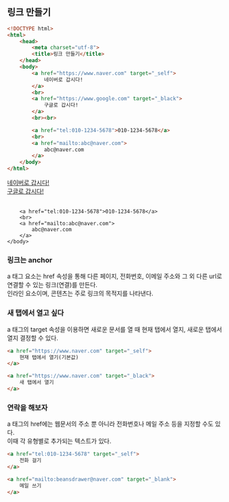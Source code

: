 ## 링크 만들기

```html
<!DOCTYPE html>
<html>
    <head>
        <meta charset="utf-8">
        <title>링크 만들기</title>
    </head>
    <body>
        <a href="https://www.naver.com" target="_self">
            네이버로 갑시다!
        </a>
        <br>
        <a href="https://www.google.com" target="_black">
            구글로 갑시다!
        </a>
        <br><br>

        <a href="tel:010-1234-5678">010-1234-5678</a>
        <br>
        <a href="mailto:abc@naver.com">
            abc@naver.com
        </a>
    </body>
</html>
```

<!DOCTYPE html>
<html>
    <head>
        <meta charset="utf-8">
        <title>링크 만들기</title>
    </head>
    <body>
        <a href="https://www.naver.com" target="_self">
            네이버로 갑시다!
        </a>
        <br>
        <a href="https://www.google.com" target="_black">
            구글로 갑시다!
        </a>
        <br><br>

        <a href="tel:010-1234-5678">010-1234-5678</a>
        <br>
        <a href="mailto:abc@naver.com">
            abc@naver.com
        </a>
    </body>
</html>


### 링크는 anchor
a 태그 요소는 href 속성을 통해 다른 페이지, 전화번호, 이메일 주소와 그 외 다른 url로 연결할 수 있는 링크(연결)를 만든다.  
인라인 요소이며, 콘텐츠는 주로 링크의 목적지를 나타낸다.

### 새 탭에서 열고 싶다
a 태그의 target 속성을 이용하면 새로운 문서를 열 때 현재 탭에서 열지, 새로운 탭에서 열지 결정할 수 있다.
```html
<a href="https://www.naver.com" target="_self">
	현재 탭에서 열기(기본값)
</a>

<a href="https://www.naver.com" target="_black">
	새 탭에서 열기
</a>
```

### 연락을 해보자
a 태그의 href에는 웹문서의 주소 뿐 아니라 전화번호나 메일 주소 등을 지정할 수도 있다.  
이때 각 유형별로 추가되는 텍스트가 있다.

```html
<a href="tel:010-1234-5678" target="_self">
	전화 걸기
</a>

<a href="mailto:beansdrawer@naver.com" target="_blank">
	메일 쓰기
</a>
```